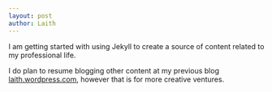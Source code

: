 ```yaml
---
layout: post
author: Laith
---
```


I am getting started with using Jekyll to create a source of content related to my professional life.

I do plan to resume blogging other content at my previous blog <a href="https://laith.wordpress.com" target="_new">laith.wordpress.com</a>, however that is for more creative ventures.
